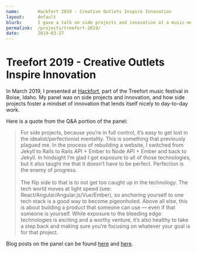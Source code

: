 ```yaml
---
name:       Hackfort 2019 - Creative Outlets Inspire Innovation
layout:     default
blurb:      I gave a talk on side projects and innovation at a music-meets-tech festival in Boise.
permalink:  /projects/treefort-2019/
date:       2019-03-27
---
```


# Treefort 2019 - Creative Outlets Inspire Innovation

In March 2019, I presented at [Hackfort](https://www.treefortmusicfest.com/fort/hackfort/), part of the Treefort music festival in Boise, Idaho. My panel was on side projects and innovation, and how side projects foster a mindset of innovation that lends itself nicely to day-to-day work.

Here is a quote from the Q&A portion of the panel:
> For side projects, because you’re in full control, it’s easy to get lost in the idealist/perfectionist mentality. This is something that previously plagued me. In the process of rebuilding a website, I switched from Jekyll to Rails to Rails API + Ember to Node API + Ember and back to Jekyll. In hindsight I’m glad I got exposure to all of those technologies, but it also taught me that it doesn’t have to be perfect. Perfection is the enemy of progress.<br><br>The flip side to that is to not get too caught up in the technology. The tech world moves at light speed (see: React/Angular/Angular.js/Vue/Ember), so anchoring yourself to one tech stack is a good way to become pigeonholed. Above all else, this is about building a product that someone can use &mdash; even if that someone is yourself. While exposure to the bleeding edge technologies is exciting and a worthy venture, it’s also healthy to take a step back and making sure you’re focusing on whatever your goal is for that project.

Blog posts on the panel can be found [here](https://blog.jelli.com/hackfort-2019-side-projects-creative-outlets-inspire-innovation) and [here](https://www.jelli.com/launchpad/engineering-qa-managing-side-projects-and-finding-inspiration/).
